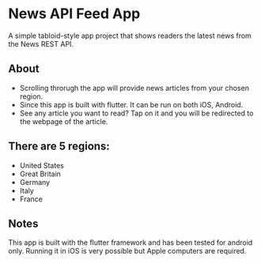 # News API Feed App

A simple tabloid-style app project that shows readers the latest news from the News REST API.

## About

- Scrolling throrugh the app will provide news articles from your chosen region.
- Since this app is built with flutter. It can be run on both iOS, Android.
- See any article you want to read? Tap on it and you will be redirected to the webpage of the article. 

## There are 5 regions:
- United States
- Great Britain
- Germany
- Italy
- France

## Notes
This app is built with the flutter framework and has been tested for android only. Running it in iOS is very possible but Apple computers are required.
